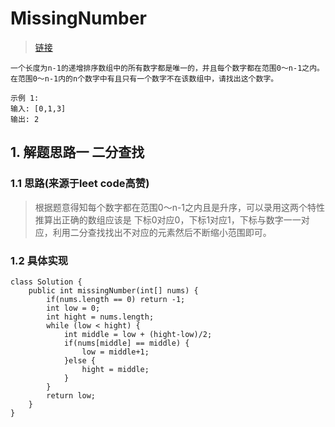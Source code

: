 # MissingNumber
> [链接](https://leetcode-cn.com/problems/que-shi-de-shu-zi-lcof/)
```
一个长度为n-1的递增排序数组中的所有数字都是唯一的，并且每个数字都在范围0～n-1之内。在范围0～n-1内的n个数字中有且只有一个数字不在该数组中，请找出这个数字。

示例 1:
输入: [0,1,3]
输出: 2
```
## 1. 解题思路一 二分查找
### 1.1 思路(来源于leet code高赞)
> 根据题意得知每个数字都在范围0～n-1之内且是升序，可以录用这两个特性推算出正确的数组应该是 下标0对应0，下标1对应1，下标与数字一一对应，利用二分查找找出不对应的元素然后不断缩小范围即可。
### 1.2 具体实现
```
class Solution {
    public int missingNumber(int[] nums) {
        if(nums.length == 0) return -1;
        int low = 0;
        int hight = nums.length;
        while (low < hight) {
            int middle = low + (hight-low)/2;
            if(nums[middle] == middle) {
                low = middle+1;
            }else {
                hight = middle;
            }
        }
        return low;
    }
}
```